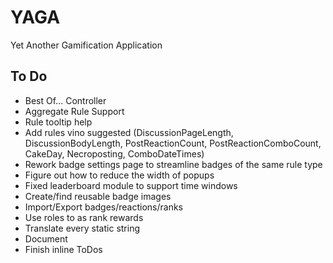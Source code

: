 # YAGA
Yet Another Gamification Application

## To Do

* Best Of... Controller
* Aggregate Rule Support
* Rule tooltip help
* Add rules vino suggested (DiscussionPageLength, DiscussionBodyLength, PostReactionCount, PostReactionComboCount, CakeDay, Necroposting, ComboDateTimes)
* Rework badge settings page to streamline badges of the same rule type
* Figure out how to reduce the width of popups
* Fixed leaderboard module to support time windows
* Create/find reusable badge images
* Import/Export badges/reactions/ranks
* Use roles to as rank rewards
* Translate every static string
* Document
* Finish inline ToDos
